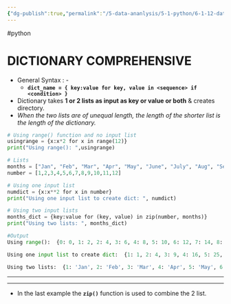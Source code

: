 ```yaml
---
{"dg-publish":true,"permalink":"/5-data-ananlysis/5-1-python/6-1-12-data-stuctures/comprehensions/3-dictionary-comprehension/","noteIcon":""}
---
```


#python 
# DICTIONARY COMPREHENSIVE 
- General Syntax : - 
	- **`dict_name = { key:value for key, value in <sequence> if <condition> }`**
- Dictionary takes **1 or 2 lists as input as key or value or both** & creates directory.
- *When the two lists are of unequal length, the length of the shorter list is the length of the dictionary.*
```Python
# Using range() function and no input list
usingrange = {x:x*2 for x in range(12)}
print("Using range(): ",usingrange)

# Lists
months = ["Jan", "Feb", "Mar", "Apr", "May", "June", "July", "Aug", "Sept", "Oct", "Nov", "Dec"]
number = [1,2,3,4,5,6,7,8,9,10,11,12]

# Using one input list
numdict = {x:x**2 for x in number}
print("Using one input list to create dict: ", numdict)

# Using two input lists
months_dict = {key:value for (key, value) in zip(number, months)}
print("Using two lists: ", months_dict)

#Output
Using range():  {0: 0, 1: 2, 2: 4, 3: 6, 4: 8, 5: 10, 6: 12, 7: 14, 8: 16, 9: 18, 10: 20, 11: 22}

Using one input list to create dict:  {1: 1, 2: 4, 3: 9, 4: 16, 5: 25, 6: 36, 7: 49, 8: 64, 9: 81, 10: 100, 11: 121, 12: 144}

Using two lists:  {1: 'Jan', 2: 'Feb', 3: 'Mar', 4: 'Apr', 5: 'May', 6: 'June', 7: 'July', 8: 'Aug', 9: 'Sept', 10: 'Oct', 11: 'Nov', 12: 'Dec'}
```
***
***
- In the last example the **`zip()`** function is used to combine the 2 list.

